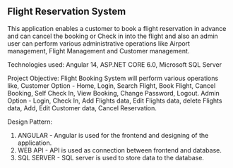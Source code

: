 ## Flight Reservation System

This application enables  a customer to book a flight reservation in advance and can cancel the booking or Check in into the flight and also an admin user can perform various administrative operations like Airport management, Flight Management and Customer management. 

Technologies used:
Angular 14, 
ASP.NET CORE 6.0, 
Microsoft SQL Server

Project Objective:
Flight Booking System will perform various operations like,
Customer Option - Home, Login, Search Flight, Book Flight, Cancel Booking, Self Check In, View Booking, Change Password, Logout.
Admin Option - Login, Check In, Add Flights data, Edit Flights data, delete Flights data, Add, Edit Customer data, Cancel Reservation.

Design Pattern:
1. ANGULAR - Angular is used for the frontend and designing of the application.
2. WEB API - API is used as connection between frontend and database.
3. SQL SERVER - SQL server is used to store data to the database.
